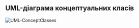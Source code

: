 ## UML-діаграма концептуальних класів

![UML-ConceptClasses](https://github.com/oleksandrblazhko/ai201-arestov/assets/79751986/3288f5b6-bd3e-4976-9560-3e2514265647)
